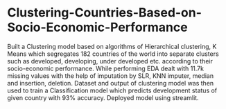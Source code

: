 # Clustering-Countries-Based-on-Socio-Economic-Performance

Built a Clustering model based on algorithms of Hierarchical clustering, K Means
which segregates 182 countries of the world into separate clusters such as
developed, developing, under developed etc. according to their socio-economic
performance.
While performing EDA dealt with 11.7k missing values with the help of imputation
by SLR, KNN imputer, median and insertion, deletion.
Dataset and output of clustering model was then used to train a Classification
model which predicts development status of given country with 93% accuracy.
Deployed model using streamlit.
